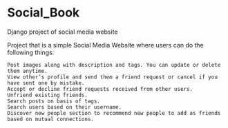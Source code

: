 # Social_Book
Django project of social media website

Project that is a simple Social Media Website where users can do the following things:

    Post images along with description and tags. You can update or delete them anytime.
    View other’s profile and send them a friend request or cancel if you have sent one by mistake.
    Accept or decline friend requests received from other users.
    Unfriend existing friends.
    Search posts on basis of tags.
    Search users based on their username.
    Discover new people section to recommend new people to add as friends based on mutual connections.
    
    
